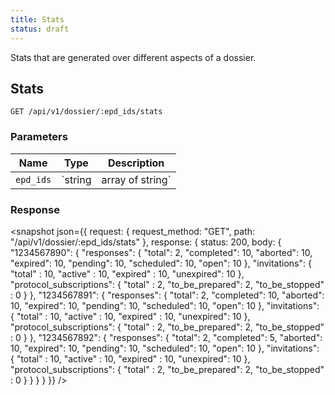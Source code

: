 ```yaml
---
title: Stats
status: draft
---
```


Stats that are generated over different aspects of a dossier.

## Stats

    GET /api/v1/dossier/:epd_ids/stats

### Parameters

Name | Type | Description
-----|------|--------------
`epd_ids` | `string|array of string` | **Optional**. Unique identifier(s) for the patient(s) which require stats. Multiple epd_ids are allowed and must be comma-separated, for example `1234567890,1234567891,1234567892` will return stats for three dossiers if they exist. When no epd_ids are provided, returns all dossier stats for organization.

### Response

<snapshot json={{
  request: {
    request_method: "GET",
    path: "/api/v1/dossier/:epd_ids/stats"
  },
  response: {
    status: 200,
    body: {
      "1234567890": {
        "responses": {
          "total": 2,
          "completed": 10,
          "aborted": 10,
          "expired": 10,
          "pending": 10,
          "scheduled": 10,
          "open": 10
        },
        "invitations": {
          "total"    : 10,
          "active"   : 10,
          "expired"  : 10,
          "unexpired": 10
        },
        "protocol_subscriptions": {
          "total"         : 2,
          "to_be_prepared": 2,
          "to_be_stopped" : 0
        }
      },
      "1234567891": {
        "responses": {
          "total": 2,
          "completed": 10,
          "aborted": 10,
          "expired": 10,
          "pending": 10,
          "scheduled": 10,
          "open": 10
        },
        "invitations": {
          "total"    : 10,
          "active"   : 10,
          "expired"  : 10,
          "unexpired": 10
        },
        "protocol_subscriptions": {
          "total"         : 2,
          "to_be_prepared": 2,
          "to_be_stopped" : 0
        }
      },
      "1234567892": {
        "responses": {
          "total": 2,
          "completed": 5,
          "aborted": 10,
          "expired": 10,
          "pending": 10,
          "scheduled": 10,
          "open": 10
        },
        "invitations": {
          "total"    : 10,
          "active"   : 10,
          "expired"  : 10,
          "unexpired": 10
        },
        "protocol_subscriptions": {
          "total"         : 2,
          "to_be_prepared": 2,
          "to_be_stopped" : 0
        }
      }
    }
  }
}} />
